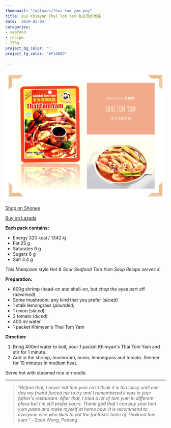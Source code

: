 ```yaml
---
thumbnail: "/uploads/thai-tom-yam.png"
title: Buy Khimyan Thai Tom Yam 冬炎汤即煮酱
date: '2019-01-04'
categories:
- seafood
- recipe
- 150g
project_bg_color: ''
project_fg_color: "#F1AB8D"

---
```

![](/uploads/thai-tom-yam.png)

[Shop on Shopee](https://shopee.com.my/Halal-Khimyan-Tom-Yam-Paste-orignal-Bangkok-taste-i.270483561.5837071200) 

[Buy on Lazada](https://www.lazada.com.my/products/khimyan-brand-thai-tomyam-i493324065.html)

**Each pack contains:**

* Energy 320 kcal / 1342 kj
* Fat 25 g
* Saturates 9 g
* Sugars 6 g
* Salt 3.4 g

_This Malaysian style Hot & Sour Seafood Tom Yum Soup Recipe serves 4_

**Preparation:**

* 600g shrimp (head-on and shell-on, but _chop_ the eyes part off (_deveined_)
* Some mushroom, any kind that you prefer (_sliced_)
* 1 stalk lemongrass (_pounded_)
* 1 onion (_sliced_)
* 2 tomato (_diced_)
* 400 ml water
* 1 packet Khimyan's Thai Tom Yam

**Direction:**

1. Bring 400ml water to boil, pour 1 packet Khimyan's Thai Tom Yam and stir for 1 minute.
2. Add in the shrimp, mushroom, onion, lemongrass and tomato. Simmer for 10 minutes in medium heat.

Serve hot with steamed rice or noodle.

***

> _"Before that, I never eat tom yum coz I think it is too spicy until one day my friend forced me to try and I remembered it was in your father's restaurant. After that, I tried a lot of tom yum in different place but I'm still prefer yours. Thank god that I can buy your tom yum paste and make myself at home now. It is recommend to everyone else who likes to eat the fantastic taste of Thailand tom yum."_ - Zeon Wong, Penang